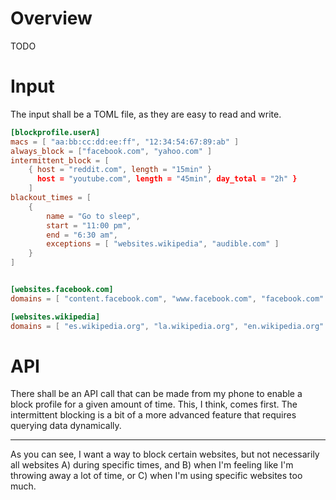 # Overview

TODO

# Input

The input shall be a TOML file, as they are easy to read and write.

```toml
[blockprofile.userA]
macs = [ "aa:bb:cc:dd:ee:ff", "12:34:54:67:89:ab" ]
always_block = ["facebook.com", "yahoo.com" ]
intermittent_block = [ 
    { host = "reddit.com", length = "15min" }
      host = "youtube.com", length = "45min", day_total = "2h" }
    ]
blackout_times = [
    {
        name = "Go to sleep",
        start = "11:00 pm",
        end = "6:30 am",
        exceptions = [ "websites.wikipedia", "audible.com" ]
    }
]


[websites.facebook.com]
domains = [ "content.facebook.com", "www.facebook.com", "facebook.com" ]

[websites.wikipedia]
domains = [ "es.wikipedia.org", "la.wikipedia.org", "en.wikipedia.org" ]
```

# API
There shall be an API call that can be made from my phone to enable a block profile
for a given amount of time. This, I think, comes first. The intermittent blocking
is a bit of a more advanced feature that requires querying data dynamically.

----
As you can see, I want a way to block certain websites, but not necessarily all
websites A) during specific times, and B) when I'm feeling like I'm throwing away
a lot of time, or C) when I'm using specific websites too much.


